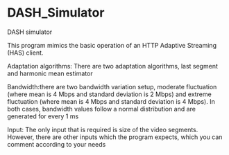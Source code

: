 # DASH_Simulator
DASH simulator

This program mimics the basic operation of an HTTP Adaptive Streaming (HAS) client. 

Adaptation algorithms: There are two adaptation algorithms, last segment and harmonic mean estimator

Bandwidth:there are two bandwidth variation setup, moderate fluctuation (where mean is 4 Mbps and standard deviation is 2 Mbps) and extreme fluctuation (where mean is 4 Mbps and standard deviation is 4 Mbps). In both cases, bandwidth values follow a normal distribution and are generated for every 1 ms

Input: The only input that is required is size of the video segments. However, there are other inputs which the program expects, which you can comment according to your needs
